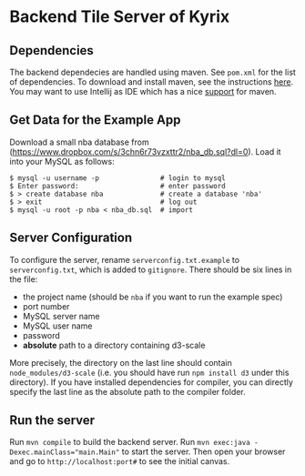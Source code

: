 # Backend Tile Server of Kyrix
## Dependencies
The backend dependecies are handled using maven. See `pom.xml` for the list of dependencies. To download and install maven, see the instructions [here](https://maven.apache.org/guides/getting-started/maven-in-five-minutes.html). You may want to use Intellij as IDE which has a nice [support](https://www.jetbrains.com/help/idea/maven.html) for maven. 

## Get Data for the Example App
Download a small nba database from (https://www.dropbox.com/s/3chn6r73vzxttr2/nba_db.sql?dl=0). Load it into your MySQL as follows:

    $ mysql -u username -p               # login to mysql
    $ Enter password:                    # enter password
    $ > create database nba              # create a database 'nba'
    $ > exit                             # log out
    $ mysql -u root -p nba < nba_db.sql  # import 

## Server Configuration
To configure the server, rename `serverconfig.txt.example` to `serverconfig.txt`, which is added to `gitignore`. There should be six lines in the file:
* the project name (should be `nba` if you want to run the example spec)
* port number
* MySQL server name
* MySQL user name
* password
* **absolute** path to a directory containing d3-scale

More precisely, the directory on the last line should contain `node_modules/d3-scale` (i.e. you should have run `npm install d3` under this directory). If you have installed dependencies for compiler, you can directly specify the last line as the absolute path to the compiler folder.

## Run the server 
Run `mvn compile` to build the backend server. Run `mvn exec:java -Dexec.mainClass="main.Main"` to start the server. Then open your browser and go to `http://localhost:port#` to see the 
initial canvas. 
